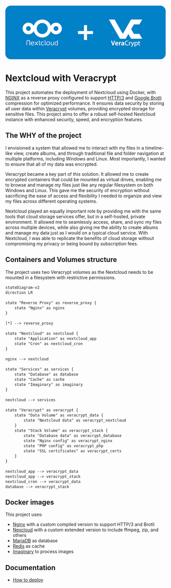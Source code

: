 ![](docs/images/nextcloud-veracrypt-header.png)

# Nextcloud with Veracrypt

This project automates the deployment of Nextcloud using Docker, with [NGINX](https://nginx.org/en/) as a reverse proxy configured to support [HTTP/3](https://en.wikipedia.org/wiki/HTTP/3) and [Google Brotli](https://github.com/google/brotli) compression for optimized performance. It ensures data security by storing all user data within [Veracrypt](https://www.veracrypt.fr/en/Home.html) volumes, providing encrypted storage for sensitive files. This project aims to offer a robust self-hosted Nextcloud instance with enhanced security, speed, and encryption features.

## The WHY of the project

I envisioned a system that allowed me to interact with my files in a timeline-like view, create albums, and through traditional file and folder navigation at multiple platforms, including Windows and Linux. Most importantly, I wanted to ensure that all of my data was encrypted.

Veracrypt became a key part of this solution. It allowed me to create encrypted containers that could be mounted as virtual drives, enabling me to browse and manage my files just like any regular filesystem on both Windows and Linux. This gave me the security of encryption without sacrificing the ease of access and flexibility I needed to organize and view my files across different operating systems.

Nextcloud played an equally important role by providing me with the same tools that cloud storage services offer, but in a self-hosted, private environment. It allowed me to seamlessly access, share, and sync my files across multiple devices, while also giving me the ability to create albums and manage my data just as I would on a typical cloud service. With Nextcloud, I was able to replicate the benefits of cloud storage without compromising my privacy or being bound by subscription fees.

## Containers and Volumes structure

The project uses two Veracrypt volumes as the Nextcloud needs to be mounted in a filesystem with restrictive permissions.

```mermaid
stateDiagram-v2
direction LR

state "Reverse Proxy" as reverse_proxy {
    state "Nginx" as nginx
}

[*] --> reverse_proxy

state "Nextcloud" as nextcloud {
    state "Application" as nextcloud_app
    state "Cron" as nextcloud_cron
}

nginx --> nextcloud

state "Services" as services {
    state "Database" as database
    state "Cache" as cache
    state "Imaginary" as imaginary
}

nextcloud --> services

state "Veracrypt" as veracrypt {
    state "Data Volume" as veracrypt_data {
        state "Nextcloud data" as veracrypt_nextcloud
    }
    state "Stack Volume" as veracrypt_stack {
        state "Database data" as veracrypt_database
        state "Nginx config" as veracrypt_nginx
        state "PHP config" as veracrypt_php
        state "SSL certificates" as veracrypt_certs
    }
}

nextcloud_app --> veracrypt_data
nextcloud_app --> veracrypt_stack
nextcloud_cron --> veracrypt_data
database --> veracrypt_stack
```

## Docker images

This project uses:

- [Nginx](https://hub.docker.com/r/macbre/nginx-http3) with a custom compiled version to support HTTP/3 and Brotli
- [Nexcloud](https://hub.docker.com/_/nextcloud) with a custom extended version to include ffmpeg, zip, and others
- [MariaDB](https://hub.docker.com/_/mariadb) as database
- [Redis](https://hub.docker.com/_/redis) as cache
- [Imaginary](https://github.com/h2non/imaginary) to process images

## Documentation

- [How to deploy](docs/how-to-deploy.md)
